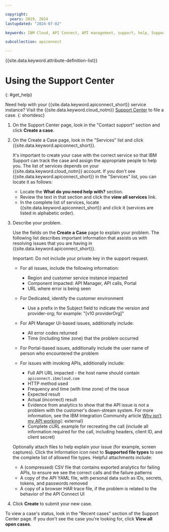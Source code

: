 ```yaml
---

copyright:
  years: 2019, 2024
lastupdated: "2024-07-02"

keywords: IBM Cloud, API Connect, API management, support, help, Support Center

subcollection: apiconnect

---
```


{{site.data.keyword.attribute-definition-list}}

# Using the Support Center
{: #get_help}

Need help with your {{site.data.keyword.apiconnect_short}} service instance? Visit the {{site.data.keyword.cloud_notm}} [Support Center](https://cloud.ibm.com/unifiedsupport/supportcenter) to file a case.
{: shortdesc}

1. On the Support Center page, look in the "Contact support" section and click **Create a case**.

2. On the Create a Case page, look in the "Services" list and click {{site.data.keyword.apiconnect_short}}.

   It's important to create your case with the correct service so that IBM Support can track the case and assign the appropriate people to help you. The list of services depends on your {{site.data.keyword.cloud_notm}} account. If you don't see {{site.data.keyword.apiconnect_short}} in the "Services" list, you can locate it as follows:

   - Locate the **What do you need help with?** section.
   - Review the text in that section and click the **view all services** link.
   - In the complete list of services, locate {{site.data.keyword.apiconnect_short}} and click it (services are listed in alphabetic order).

3. Describe your problem.

   Use the fields on the **Create a Case** page to explain your problem. The following list describes important information that assists us with resolving issues that you are having in {{site.data.keyword.apiconnect_short}}.

   Important: Do not include your private key in the support request.

   - For all issues, include the following information:

      - Region and customer service instance impacted
      - Component impacted: API Manager, API calls, Portal
      - URL where error is being seen

   - For Dedicated, identify the customer environment
      - Use a prefix in the Subject field to indicate the version and provider-org; for example: "[v10 providerOrg]"

   - For API Manager UI-based issues, additionally include:

      - All error codes returned
      - Time (including time zone) that the problem occurred

   - For Portal-based issues, additionally include the user name of person who encountered the problem

   - For issues with invoking APIs, additionally include:

      - Full API URL impacted - the host name should contain `apiconnect.ibmcloud.com`
      - HTTP method used
      - Frequency and time (with time zone) of the issue
      - Expected result
      - Actual (incorrect) result
      - Evidence from analytics to show that the API issue is not a problem with the customer's down-stream system. For more information, see the IBM Integration Community article [Why isn’t my API working](https://community.ibm.com/community/user/middleware/blogs/ricky-moorhouse1/2018/09/27/why-isnt-my-api-working){: external}
      - Complete cURL example for recreating the call (include all information required for the call, including headers, client ID, and client secret)

   Optionally attach files to help explain your issue (for example, screen captures). Click the Information icon next to **Supported file types** to see the complete list of allowed file types. Helpful attachments include:

   - A (compressed) CSV file that contains exported analytics for failing APIs, to ensure we see the correct calls and the failure patterns
   - A copy of the API YAML file, with personal data such as IDs, secrets, tokens, and passwords removed
   - A copy of a browser HAR trace file, if the problem is related to the behavior of the API Connect UI

4. Click **Create** to submit your new case.

To view a case's status, look in the "Recent cases" section of the Support Center page. If you don't see the case you're looking for, click **View all open cases**.
